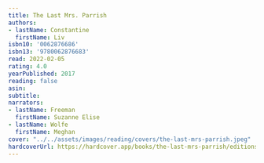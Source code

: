 ```yaml
---
title: The Last Mrs. Parrish
authors:
- lastName: Constantine
  firstName: Liv
isbn10: '0062876686'
isbn13: '9780062876683'
read: 2022-02-05
rating: 4.0
yearPublished: 2017
reading: false
asin:
subtitle:
narrators:
- lastName: Freeman
  firstName: Suzanne Elise
- lastName: Wolfe
  firstName: Meghan
cover: "../../assets/images/reading/covers/the-last-mrs-parrish.jpeg"
hardcoverUrl: https://hardcover.app/books/the-last-mrs-parrish/editions/30793056
---
```

